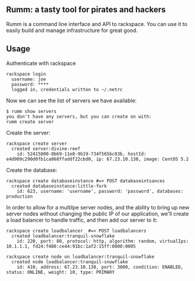 ## Rumm: a tasty tool for pirates and hackers

Rumm is a command line interface and API to rackspace. You can use it
to easily build and manage infrastructure for great good.


## Usage

Authenticate with rackspace

    rackspace login
      username: joe
      password: ****
      logged in, credentials written to ~/.netrc
      

Now we can see the list of servers we have available:

    $ rumm show servers
    you don't have any servers, but you can create on with:
    rumm create server

Create the server:

    rackspace create server
      created server:divine-reef
        id: 52415800-8b69-11e0-9b19-734f565bc83b, hostId: e4d909c290d0fb1ca068ffaddf22cbd0, ip: 67.23.10.138, image: CentOS 5.2
        
Create the database:

    rackspace create databaseinstance #=> POST databaseintsances
      created databaseinstance:little-fork
        id: 623, username: 'username', password: 'password', databases: production

In order to allow for a multilpe server nodes, and the ability to
bring up new server nodes without changing the public IP of our
application, we'll create a load balancer to handle traffic, and then
add our server to it:

    rackspace create loadbalancer  #=> POST loadbalancers
      created loadbalancer:tranquil-snowflake
        id: 220, port: 80, protocol: http, algorithm: random, virtualIps: 10.1.1.1, fd24:f480:ce44:91bc:1af2:15ff:0000:0005

    rackspace create node on loadbalancer:tranquil-snowflake
      created node loadbalancer:tranquil-snowflake
        id: 410, address: 67.23.10.138, port: 3000, condition: ENABLED, status: ONLINE, weight: 10, type: PRIMARY

